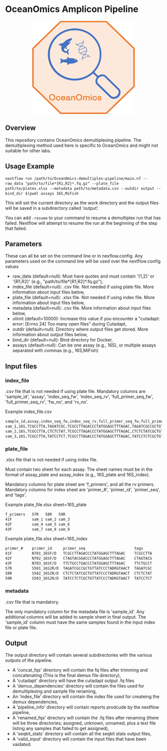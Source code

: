 # OceanOmics Amplicon Pipeline

<p align="center">
  <img width="330" height="300" src="img/OceanOmics.png">
</p>

## Overview

This repository contains OceanOmics demultiplexing pipeline. The demultiplexing method used here is specific to OceanOmics and might not suitable for other labs.

## Usage Example

```
nextflow run /path/to/OceanOmics-demultiplex-pipeline/main.nf --raw_data "path/to/file*{R1,R2}*.fq.gz" --plate_file path/to/plates.xlsx --metadata path/to/metadata.csv --outdir output --bind_dir $(pwd) assays 16S,MiFish
```

This will set the current directory as the work directory and the output files will be saved in a subdirectory called 'output'.

You can add `-resume` to your command to resume a demultiplex run that has failed. Nextflow will attempt to resume the run at the beginning of the step that failed.

## Parameters

These can all be set on the command line or in nexflow.config. Any parameters used on the command line will be used over the nextflow.config values

- raw_data (default=null): Must have quotes and must contain '{1,2}' or '{R1,R2}' (e.g., "path/to/file*{R1,R2}*.fq.gz"),
- index_file (default=null): .csv file. Not needed if using plate file. More information about input files below,
- plate_file (default=null): .xlsx file. Not needed if using index file. More information about input files below,
- metadata (default=null): .csv file. More information about input files below,
- ulimit (default=10000): Increase this value if you encounter a "cutadapt: error: [Errno 24] Too many open files" during Cutadapt,
- outdir (default=null): Directory where output files get stored. More information about output files below,
- bind_dir (default=null): Bind directory for Docker,
- assays (default=null): Can be one assay (e.g., 16S), or multiple assays separated with commas (e.g., 16S,MiFish)

## Input files

### index_file

.csv file that is not needed if using plate file.
Mandatory columns are 'sample_id', 'assay', 'index_seq_fw', 'index_seq_rv', 'full_primer_seq_fw', 'full_primer_seq_rv', 'fw_no', and 'rv_no'.

Example index_file.csv

```
sample_id,assay,index_seq_fw,index_seq_rv,full_primer_seq_fw,full_primer_seq_rv,fw_no,rv_no
sam_1,16S,TCGCCTTA,TAGATCGC,TCGCCTTAGACCCTATGGAGCTTTAGAC,TAGATCGCCGCTGTTATCCCTADRGTAACT,41F,57R
sam_2,16S,TCGCCTTA,CTCTCTAT,TCGCCTTAGACCCTATGGAGCTTTAGAC,CTCTCTATCGCTGTTATCCCTADRGTAACT,41F,58R
sam_3,16S,TCGCCTTA,TATCCTCT,TCGCCTTAGACCCTATGGAGCTTTAGAC,TATCCTCTCGCTGTTATCCCTADRGTAACT,41F,59R
```

### plate_file

.xlsx file that is not needed if using index file.

Must contain two sheet for each assay. The sheet names must be in the format of assay_plate and assay_index (e.g., 16S_plate and 16S_index).

Mandatory columns for plate sheet are 'f_primers', and all the rv primers.
Mandatory columns for index sheet are 'primer_#', 'primer_id', 'primer_seq', and 'tags'.

Example plate_file.xlsx sheet=16S_plate

```
f_primers   57R   58R   59R
41F         sam_1 sam_2 sam_3
42F         sam_4 sam_5 sam_6
43F         sam_7 sam_8 sam_9
```

Example plate_file.xlsx sheet=16S_index

```
primer_#    primer_id     primer_seq                      tags
41F         N701_16SF/D   TCGCCTTAGACCCTATGGAGCTTTAGAC    TCGCCTTA
42F         N702_16SF/D   CTAGTACGGACCCTATGGAGCTTTAGAC    CTAGTACG
43F         N703_16SF/D   TTCTGCCTGACCCTATGGAGCTTTAGAC    TTCTGCCT
57R         S501_16S2R/D  TAGATCGCCGCTGTTATCCCTADRGTAACT  TAGATCGC
58R         S502_16S2R/D  CTCTCTATCGCTGTTATCCCTADRGTAACT  CTCTCTAT
59R         S503_16S2R/D  TATCCTCTCGCTGTTATCCCTADRGTAACT  TATCCTCT
```

### metadata

.csv file that is mandatory.

The only mandatory column for the metadata file is 'sample_id'. Any additional columns will be added to sample sheet in final output. The 'sample_id' column must have the same samples found in the input index file or plate file.

## Output

The output directory will contain several subdirectories with the various outputs of the pipeline.

- A 'concat_fqs' directory will contain the fq files after trimming and concatenating (This is the final demux file directory),
- A 'cutadapt' directory will have the cutadapt output .fq files
- A 'demux_dependencies' directory will contain the files used for demultiplexing and sample file renaming,
- An 'index_file' directory will contain the index file used for createing the demux dependencies,
- A 'pipeline_info' directory will contain reports prodcude by the nextflow pipeline,
- A 'renamed_fqs' directory will contain the .fq files after renaming (there will be three directories; assigned, unknown, unnamed, plus a text file listing any samples that failed to get assigned),
- A 'seqkit_stats' directory will contain all the seqkit stats output files,
- A 'valid_input' directory will contain the input files that have been vaidated.
